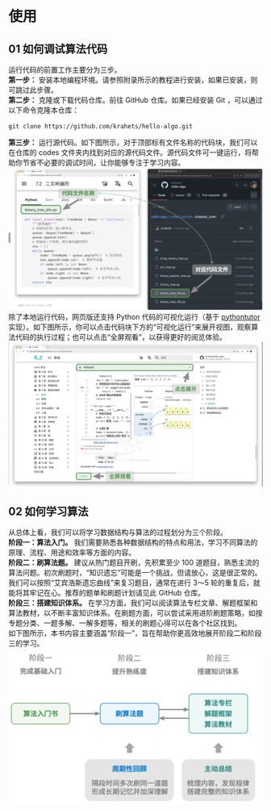 # 使用

## 01 如何调试算法代码

运行代码的前置工作主要分为三步。  
**第一步：** 安装本地编程环境。请参照附录所示的教程进行安装，如果已安装，则可跳过此步骤。  
**第二步：** 克隆或下载代码仓库。前往 GitHub 仓库。如果已经安装 Git ，可以通过以下命令克隆本仓库：  
```git
git clone https://github.com/krahets/hello-algo.git
```
**第三步：** 运行源代码。如下图所示，对于顶部标有文件名称的代码块，我们可以在仓库的 codes 文件夹内找到对应的源代码文件。源代码文件可一键运行，将帮助你节省不必要的调试时间，让你能够专注于学习内容。  
![](https://raw.githubusercontent.com/cheng000/picture/main/vitepress-blog/20240813130417.png)   
除了本地运行代码，网页版还支持 Python 代码的可视化运行（基于 [pythontutor](https://pythontutor.com/) 实现）。如下图所示，你可以点击代码块下方的“可视化运行”来展开视图，观察算法代码的执行过程；也可以点击“全屏观看”，以获得更好的阅览体验。
![](https://raw.githubusercontent.com/cheng000/picture/main/vitepress-blog/20240814124611.png)  

## 02 如何学习算法

从总体上看，我们可以将学习数据结构与算法的过程划分为三个阶段。  
**阶段一：算法入门。** 我们需要熟悉各种数据结构的特点和用法，学习不同算法的原理、流程、用途和效率等方面的内容。  
**阶段二：刷算法题。** 建议从热门题目开刷，先积累至少 100 道题目，熟悉主流的算法问题。初次刷题时，“知识遗忘”可能是一个挑战，但请放心，这是很正常的。我们可以按照“艾宾浩斯遗忘曲线”来复习题目，通常在进行 3～5 轮的重复后，就能将其牢记在心。推荐的题单和刷题计划请见此 GitHub 仓库。  
**阶段三：搭建知识体系。** 在学习方面，我们可以阅读算法专栏文章、解题框架和算法教材，以不断丰富知识体系。在刷题方面，可以尝试采用进阶刷题策略，如按专题分类、一题多解、一解多题等，相关的刷题心得可以在各个社区找到。  
如下图所示，本书内容主要涵盖“阶段一”，旨在帮助你更高效地展开阶段二和阶段三的学习。  
![](https://raw.githubusercontent.com/cheng000/picture/main/vitepress-blog/20240814125006.png)